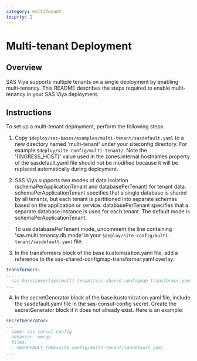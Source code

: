 ```yaml
---
category: multiTenant
tocprty: 2
---
```


# Multi-tenant Deployment

## Overview

SAS Viya supports multiple tenants on a single deployment by enabling multi-tenancy. This README describes the steps 
required to enable multi-tenancy in your SAS Viya deployment.

## Instructions


To set up a multi-tenant deployment, perform the following steps. 

1. Copy `$deploy/sas-bases/examples/multi-tenant/sasdefault.yaml` to a new directory named 'multi-tenant' under your siteconfig directory. 
   For example:`$deploy/site-config/multi-tenant/`. Note the '{INGRESS_HOST}' value used in the zones.internal.hostnames 
   property of the sasdefault.yaml file should not be modified because it will be replaced automatically during deployment. 
 
2. SAS Viya supports two modes of data isolation (schemaPerApplicationTenant and databasePerTenant) for tenant data. 
schemaPerApplicationTenant specifies that a single database is shared by all tenants, but each tenant is partitioned 
into separate schemas based on the application or service. databasePerTenant specifies that a separate database 
instance is used for each tenant. The default mode is schemaPerApplicationTenant. 

   To use databasePerTenant mode, uncomment the line containing 'sas.multi.tenancy.db.mode' in your `$deploy/site-config/multi-tenant/sasdefault.yaml` file.

3. In the transformers block of the base kustomization.yaml file, add a reference to the 
sas-shared-configmap-transformer.yaml overlay:

```yaml
transformers:
...
- sas-bases/overlays/multi-tenant/sas-shared-configmap-transformer.yaml
...
```

4. In the secretGenerator block of the base kustomization.yaml file, include the sasdefault.yaml file in 
the sas-consul-config secret. Create the secretGenerator block if it does not already exist.
Here is an example:
   
```yaml
secretGenerator:
...
- name: sas-consul-config
  behavior: merge
  files:
  - SASDEFAULT_CONF=site-config/multi-tenant/sasdefault.yaml
...
```
